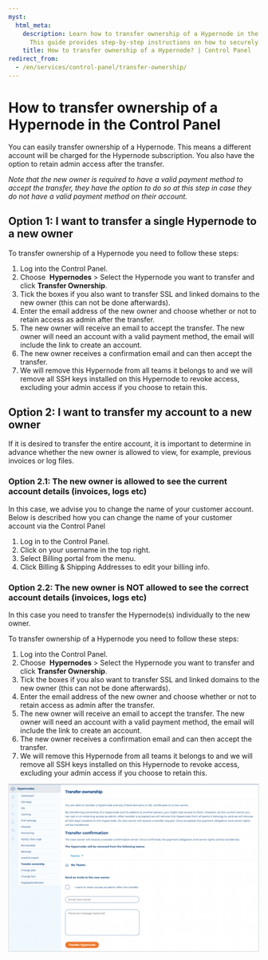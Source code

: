```yaml
---
myst:
  html_meta:
    description: Learn how to transfer ownership of a Hypernode in the Control Panel.
      This guide provides step-by-step instructions on how to securely transfer ownership.
    title: How to transfer ownership of a Hypernode? | Control Panel
redirect_from:
  - /en/services/control-panel/transfer-ownership/
---
```


<!-- source: https://support.hypernode.com/en/services/control-panel/transfer-ownership/ -->

# How to transfer ownership of a Hypernode in the Control Panel

You can easily transfer ownership of a Hypernode. This means a different account will be charged for the Hypernode subscription. You also have the option to retain admin access after the transfer.

*Note that the new owner is required to have a valid payment method to accept the transfer, they have the option to do so at this step in case they do not have a valid payment method on their account.*

## Option 1: I want to transfer a single Hypernode to a new owner

To transfer ownership of a Hypernode you need to follow these steps:

1. Log into the Control Panel.
2. Choose  **Hypernodes** > Select the Hypernode you want to transfer and click **Transfer Ownership**.
3. Tick the boxes if you also want to transfer SSL and linked domains to the new owner (this can not be done afterwards). 
4. Enter the email address of the new owner and choose whether or not to retain access as admin after the transfer.
5. The new owner will receive an email to accept the transfer. The new owner will need an account with a valid payment method, the email will include the link to create an account. 
6. The new owner receives a confirmation email and can then accept the transfer.
7. We will remove this Hypernode from all teams it belongs to and we will remove all SSH keys installed on this Hypernode to revoke access, excluding your admin access if you choose to retain this.

## Option 2: I want to transfer my account to a new owner
If it is desired to transfer the entire account, it is important to determine in advance whether the new owner is allowed to view, for example, previous invoices or log files. 

### Option 2.1: The new owner is allowed to see the current account details (invoices, logs etc)
In this case, we advise you to change the name of your customer account. Below is described how you can change the name of your customer account via the Control Panel

1. Log in to the Control Panel.
2. Click on your username in the top right.
3. Select Billing portal from the menu.
4. Click Billing & Shipping Addresses to edit your billing info.

### Option 2.2: The new owner is NOT allowed to see the correct account details (invoices, logs etc)
In this case you need to transfer the Hypernode(s) individually to the new owner. 

To transfer ownership of a Hypernode you need to follow these steps:

1. Log into the Control Panel.
2. Choose  **Hypernodes** > Select the Hypernode you want to transfer and click **Transfer Ownership**.
3. Tick the boxes if you also want to transfer SSL and linked domains to the new owner (this can not be done afterwards). 
4. Enter the email address of the new owner and choose whether or not to retain access as admin after the transfer.
5. The new owner will receive an email to accept the transfer. The new owner will need an account with a valid payment method, the email will include the link to create an account. 
6. The new owner receives a confirmation email and can then accept the transfer.
7. We will remove this Hypernode from all teams it belongs to and we will remove all SSH keys installed on this Hypernode to revoke access, excluding your admin access if you choose to retain this.

![](_res/rVwmoW-6vgh53FOxQIwlxas2TDVysOiGtA.png)
